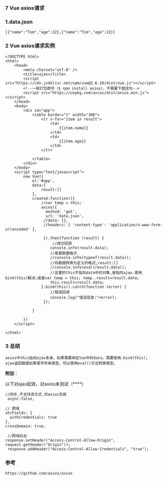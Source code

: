 ### 7 Vue axios请求

### 1.data.json

	[{"name":"Tom","age":22},{"name":"Tim","age":22}]


### 2 Vue axios请求实例

	<!DOCTYPE html>
	<html>
		<head>
			<meta charset="utf-8" />
			<title>ajax</title>
			<script src="https://cdn.jsdelivr.net/npm/vue@2.6.10/dist/vue.js"></script>
			<!--一般打包即可（$ npm install axios），不需要下面这句-->
			<script src="https://unpkg.com/axios/dist/axios.min.js"></script>
		</head>
		<body>
			<div id="app">
				<table border="1" width="300">
					<tr v-for="item in result">
						<td>
							{{item.name}}
						</td>
						<td>
							{{item.age}}
						</td>
					</tr>
					
				</table>
			</div>
		</body>
		<script type="text/javascript">
			new Vue({
				el:'#app',
				data:{
					result:[]
				},
				created:function(){
					//var temp = this;
					axios({
					  method: 'get',
					  url: 'data.json',
					 //data: {},
					 //headers: { 'content-type': 'application/x-www-form-urlencoded' },
					
					 }).then(function (result) {
						 //成功回调
						console.info(result.data);
						//查看数据格式
						//console.info(typeof(result.data));
						//将数据转换为定义的格式,result:[]
						//console.info(eval(result.data));
						//这里的this不指向data中的对象,是指向ajax.使用bind(this)解决;或者var temp = this; temp..result=result.data;
				 		this.result=result.data;
				    }.bind(this)).catch(function (error) {
						//错误回调
					    console.log("错误信息:"+error);
					 });
					
				}
				
			})
		</script>
			
	</html>

### 3 总结
 
	axios中this指向ajax本身，如果需要绑定Vue中的data，需要使用.bind(this);
	ajax返回数据如果是字符串类型，可以使用eval()方法转换类型。
 

**附加**：

以下对ajax起效，对axios未测试（****）
	
	//同步,不支持该方式.对axios无效
	 async:false,
	
	// 跨域
	xhrFields: {
	  withCredentials: true
	},
	crossDomain: true, 
	
	 //跨域后台
	response.setHeader("Access-Control-Allow-Origin",  request.getHeader("Origin"));
	 response.addHeader("Access-Control-Allow-Credentials", "true"); 

### 参考

	https://github.com/axios/axios